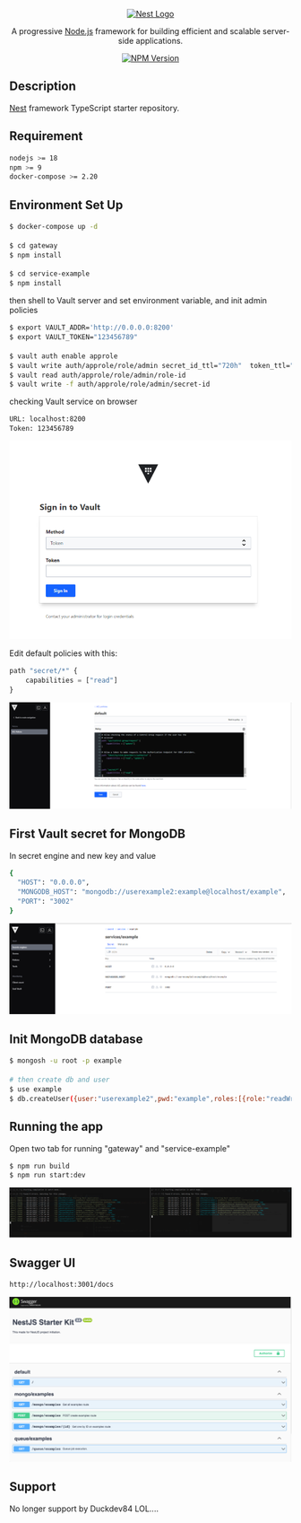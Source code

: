 <p align="center">
  <a href="http://nestjs.com/" target="blank"><img src="https://nestjs.com/img/logo_text.svg" width="320" alt="Nest Logo" /></a>
</p>

[circleci-image]: https://img.shields.io/circleci/build/github/nestjs/nest/master?token=abc123def456
[circleci-url]: https://circleci.com/gh/nestjs/nest

  <p align="center">A progressive <a href="http://nodejs.org" target="_blank">Node.js</a> framework for building efficient and scalable server-side applications.</p>
    <p align="center">
<a href="https://www.npmjs.com/~nestjscore" target="_blank"><img src="https://img.shields.io/npm/v/@nestjs/core.svg" alt="NPM Version" /></a>

## Description

[Nest](https://github.com/nestjs/nest) framework TypeScript starter repository.

## Requirement

```bash
nodejs >= 18
npm >= 9
docker-compose >= 2.20
```

## Environment Set Up
```bash
$ docker-compose up -d

$ cd gateway
$ npm install

$ cd service-example
$ npm install
```
then shell to Vault server and set environment variable, and init admin policies
```bash
$ export VAULT_ADDR='http://0.0.0.0:8200'
$ export VAULT_TOKEN="123456789"

$ vault auth enable approle
$ vault write auth/approle/role/admin secret_id_ttl="720h"  token_ttl="12h"  token_max_tll="12h"  policies="admin"
$ vault read auth/approle/role/admin/role-id
$ vault write -f auth/approle/role/admin/secret-id
```
checking Vault service on browser
```bash
URL: localhost:8200
Token: 123456789
```
![Screenshot](docs/assets/vault-login.png)

Edit default policies with this:
```javascript
path "secret/*" {
    capabilities = ["read"]
}
```
![Screenshot](docs/assets/vault-default-policies.png)

## First Vault secret for MongoDB
In secret engine and new key and value
```bash
{
  "HOST": "0.0.0.0",
  "MONGODB_HOST": "mongodb://userexample2:example@localhost/example",
  "PORT": "3002"
}
```
![Screenshot](docs/assets/vault-secret.png)

## Init MongoDB database
```bash
$ mongosh -u root -p example

# then create db and user
$ use example
$ db.createUser({user:"userexample2",pwd:"example",roles:[{role:"readWrite",db:"example"}]})
```

## Running the app
Open two tab for running "gateway" and "service-example"
```bash
$ npm run build
$ npm run start:dev
```
![Screenshot](docs/assets/app-running.png)

## Swagger UI
```bash
http://localhost:3001/docs
```
![Screenshot](docs/assets/swagger-ui.png)

## Support

No longer support by Duckdev84 LOL....
